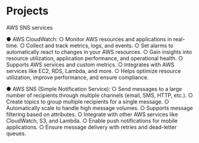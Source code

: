 # Projects
AWS SNS services

●       AWS CloudWatch:
○       Monitor AWS resources and applications in real-time.
○       Collect and track metrics, logs, and events.
○       Set alarms to automatically react to changes in your AWS resources.
○       Gain insights into resource utilization, application performance, and operational health.
○       Supports AWS services and custom metrics.
○       Integrates with AWS services like EC2, RDS, Lambda, and more.
○       Helps optimize resource utilization, improve performance, and ensure compliance.


●       AWS SNS (Simple Notification Service):
○       Send messages to a large number of recipients through multiple channels (email, SMS, HTTP, etc.).
○       Create topics to group multiple recipients for a single message.
○       Automatically scale to handle high message volumes.
○       Supports message filtering based on attributes.
○       Integrate with other AWS services like CloudWatch, S3, and Lambda.
○       Enable push notifications for mobile applications.
○       Ensure message delivery with retries and dead-letter queues.

